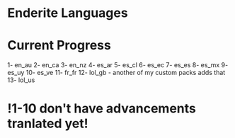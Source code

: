 # Enderite Languages

# Current Progress

1- en_au
2- en_ca
3- en_nz
4- es_ar
5- es_cl
6- es_ec
7- es_es
8- es_mx
9- es_uy
10- es_ve
11- fr_fr
12- lol_gb - another of my custom packs adds that
13- lol_us

# !1-10 don't have advancements tranlated yet!
